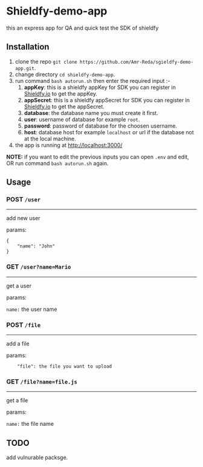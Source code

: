# Shieldfy-demo-app

this an express app for QA and quick test the SDK of shieldfy

## Installation

1. clone the repo `git clone https://github.com/Amr-Reda/sgieldfy-demo-app.git`.
2. change directory `cd shieldfy-demo-app`.
3. run command `bash autorun.sh` then enter the required input :-
    1. **appKey**: this is a shieldfy appKey for SDK you can register in [Shieldfy.io](https://shieldfy.io/) to get the appKey.
    2. **appSecret**: this is a shieldfy appSecret for SDK you can register in [Shieldfy.io](https://shieldfy.io/) to get the appSecret.
    3. **database**: the database name you must create it first.
    4. **user**: username of database for example `root`.
    5. **password**: password of database for the choosen username.
    6. **host**: database host for example `localhost` or url if the database not at the local machine.
4. the app is running at [http://localhost:3000/](http://localhost:3000/)

**NOTE:** if you want to edit the previous inputs you can open `.env` and edit, OR run command `bash autorun.sh` again.

## Usage

### POST `/user`
----------
add new user

params:
```
{
    "name": "John"
}
```

### GET `/user?name=Mario`
----------
get a user

params:

`name:` the user name


### POST `/file`
----------
add a file

params:
```
    "file": the file you want to upload
```

### GET `/file?name=file.js`
----------
get a file

params:

`name:` the file name

## TODO

add vulnurable packsge.
